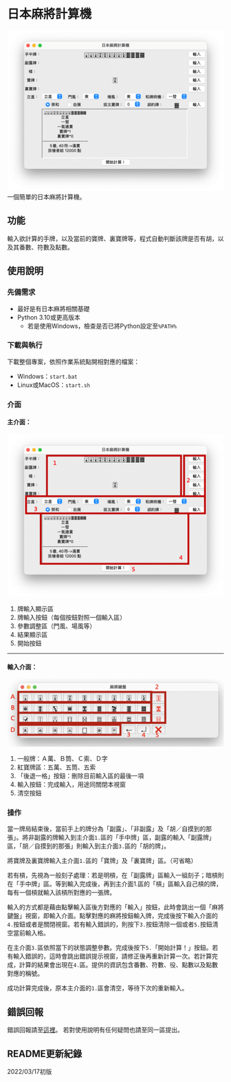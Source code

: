 # 日本麻將計算機 
![介面圖片](/picture_src/interface01.png)
一個簡單的日本麻將計算機。


## 功能
輸入欲計算的手牌，以及當前的寶牌、裏寶牌等，程式自動判斷該牌是否有胡，以及其番數、符數及點數。

## 使用說明
### 先備需求
* 最好是有日本麻將相關基礎
* Python 3.10或更高版本
    * 若是使用Windows，檢查是否已將Python設定至`%PATH%`


### 下載與執行
下載整個專案，依照作業系統點開相對應的檔案：
* Windows：`start.bat`
* Linux或MacOS：`start.sh`

### 介面
#### 主介面：
![介面圖片](/picture_src/interface02.png)
1. 牌輸入顯示區
2. 牌輸入按鈕（每個按鈕對照一個輸入區）
3. 參數調整區（門風、場風等）
4. 結果顯示區
5. 開始按鈕
****
#### 輸入介面：
![介面圖片](/picture_src/interface03.png)
1. 一般牌：Ａ萬、Ｂ筒、Ｃ索、Ｄ字
2. 紅寶牌區：五萬、五筒、五索
3. 「後退一格」按鈕：刪除目前輸入區的最後一項
4. 輸入按鈕：完成輸入，用途同關閉本視窗
5. 清空按鈕

### 操作
當一牌局結束後，當前手上的牌分為「副露」、「非副露」及「胡／自摸到的那張」。將非副露的牌輸入到主介面`1.`區的「手中牌」區，副露的輸入「副露牌」區，「胡／自摸到的那張」則輸入到主介面`3.`區的「胡的牌」。

將寶牌及裏寶牌輸入主介面`1.`區的「寶牌」及「裏寶牌」區。（可省略）

若有槓，先視為一般刻子處理：若是明槓，在「副露牌」區輸入一組刻子；暗槓則在「手中牌」區。等到輸入完成後，再到主介面1.區的「槓」區輸入自己槓的牌，每有一個槓就輸入該槓所對應的一張牌。

輸入的方式都是藉由點擊輸入區後方對應的「輸入」按鈕，此時會跳出一個「麻將鍵盤」視窗，即輸入介面。點擊對應的麻將按鈕輸入牌，完成後按下輸入介面的`4.`按鈕或者是關閉視窗。若有輸入錯誤的，則按下`3.`按鈕清除一個或者`5.`按鈕清空當前輸入格。

在主介面`3.`區依照當下的狀態調整參數。完成後按下`5.`「開始計算！」按鈕。若有輸入錯誤的，這時會跳出錯誤提示視窗，請修正後再重新計算一次。若計算完成，計算的結果會出現在`4.`區。提供的資訊包含番數、符數、役、點數以及點數對應的稱號。

成功計算完成後，原本主介面的`1.`區會清空，等待下次的重新輸入。


## 錯誤回報
錯誤回報請至[這裡](https://github.com/ck1080749/Mahjong-Calculator/issues)。
若對使用說明有任何疑問也請至同一區提出。

## README更新紀錄
2022/03/17初版